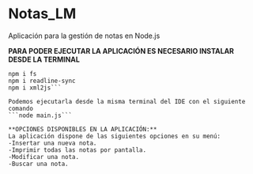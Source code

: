 # Notas_LM
Aplicación para la gestión de notas en Node.js



**PARA PODER EJECUTAR LA APLICACIÓN ES NECESARIO INSTALAR DESDE LA TERMINAL**
```npm i nodejs
npm i fs
npm i readline-sync
npm i xml2js```

Podemos ejecutarla desde la misma terminal del IDE con el siguiente comando
```node main.js```

**OPCIONES DISPONIBLES EN LA APLICACIÓN:**
La aplicación dispone de las siguientes opciones en su menú: 
-Insertar una nueva nota.
-Imprimir todas las notas por pantalla.
-Modificar una nota.
-Buscar una nota.
